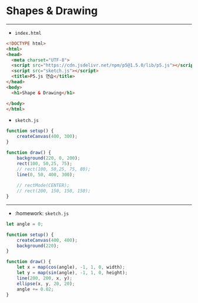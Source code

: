 # Shapes & Drawing

---

- `index.html`

```html
<!DOCTYPE html>
<html>
<head>
  <meta charset="UTF-8">
  <script src="https://cdn.jsdelivr.net/npm/p5@1.5.0/lib/p5.js"></script>
  <script src="sketch.js"></script>
  <title>P5.js 연습</title>
</head>
<body>
  <h1>Shape & Drawing</h1>

</body>
</html>
```


- `sketch.js`

```javascript
function setup() {
    createCanvas(400, 300);
}

function draw() {
    background(220, 0, 200);
    rect(100, 50,25, 75);
    // rect(100, 50,25, 75, 80);
    line(0, 50, 400, 300);
    
    // rectMode(CENTER);
    // rect(200, 150, 150, 150);
}
```

---



- :homework: `sketch.js`

```javascript
let angle = 0;

function setup() {
    createCanvas(400, 400);
    background(220);
}

function draw() {
    let x = map(cos(angle), -1, 1, 0, width);
    let y = map(sin(angle), -1, 1, 0, height);
    line(200, 200, x, y);
    ellipse(x, y, 20, 20);
    angle += 0.02;
}
```
